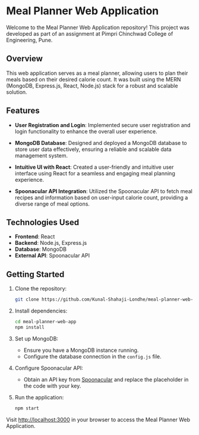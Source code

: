 
# Meal Planner Web Application

Welcome to the Meal Planner Web Application repository! This project was developed as part of an assignment at Pimpri Chinchwad College of Engineering, Pune.

## Overview

This web application serves as a meal planner, allowing users to plan their meals based on their desired calorie count. It was built using the MERN (MongoDB, Express.js, React, Node.js) stack for a robust and scalable solution.

## Features

- **User Registration and Login**: Implemented secure user registration and login functionality to enhance the overall user experience.

- **MongoDB Database**: Designed and deployed a MongoDB database to store user data effectively, ensuring a reliable and scalable data management system.

- **Intuitive UI with React**: Created a user-friendly and intuitive user interface using React for a seamless and engaging meal planning experience.

- **Spoonacular API Integration**: Utilized the Spoonacular API to fetch meal recipes and information based on user-input calorie count, providing a diverse range of meal options.

## Technologies Used

- **Frontend**: React
- **Backend**: Node.js, Express.js
- **Database**: MongoDB
- **External API**: Spoonacular API

## Getting Started

1. Clone the repository:

   ```bash
   git clone https://github.com/Kunal-Shahaji-Londhe/meal-planner-web-app.git
   ```

2. Install dependencies:

   ```bash
   cd meal-planner-web-app
   npm install
   ```

3. Set up MongoDB:

   - Ensure you have a MongoDB instance running.
   - Configure the database connection in the `config.js` file.

4. Configure Spoonacular API:

   - Obtain an API key from [Spoonacular](https://spoonacular.com/food-api) and replace the placeholder in the code with your key.

5. Run the application:

   ```bash
   npm start
   ```

Visit [http://localhost:3000](http://localhost:3000) in your browser to access the Meal Planner Web Application.


